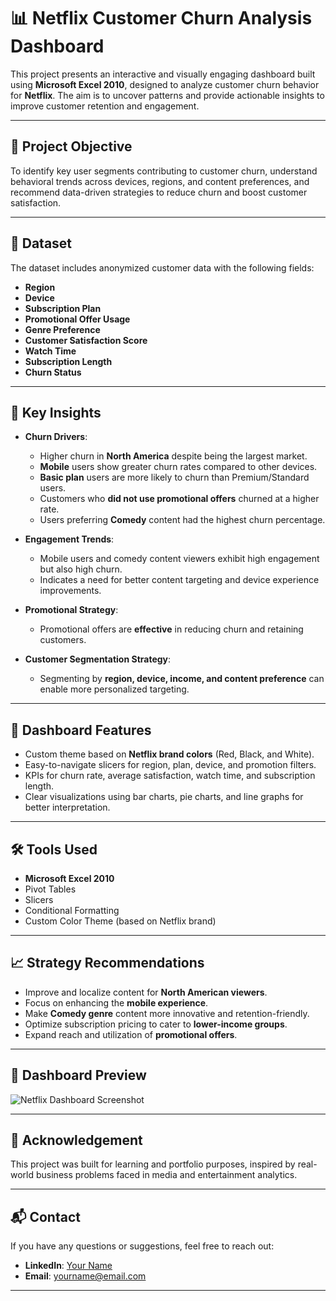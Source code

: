 # 📊 Netflix Customer Churn Analysis Dashboard

This project presents an interactive and visually engaging dashboard built using **Microsoft Excel 2010**, designed to analyze customer churn behavior for **Netflix**. The aim is to uncover patterns and provide actionable insights to improve customer retention and engagement.

---

## 🧠 Project Objective

To identify key user segments contributing to customer churn, understand behavioral trends across devices, regions, and content preferences, and recommend data-driven strategies to reduce churn and boost customer satisfaction.

---

## 📁 Dataset

The dataset includes anonymized customer data with the following fields:
- **Region**
- **Device**
- **Subscription Plan**
- **Promotional Offer Usage**
- **Genre Preference**
- **Customer Satisfaction Score**
- **Watch Time**
- **Subscription Length**
- **Churn Status**

---

## 📌 Key Insights

- **Churn Drivers**:
  - Higher churn in **North America** despite being the largest market.
  - **Mobile** users show greater churn rates compared to other devices.
  - **Basic plan** users are more likely to churn than Premium/Standard users.
  - Customers who **did not use promotional offers** churned at a higher rate.
  - Users preferring **Comedy** content had the highest churn percentage.

- **Engagement Trends**:
  - Mobile users and comedy content viewers exhibit high engagement but also high churn.
  - Indicates a need for better content targeting and device experience improvements.

- **Promotional Strategy**:
  - Promotional offers are **effective** in reducing churn and retaining customers.

- **Customer Segmentation Strategy**:
  - Segmenting by **region, device, income, and content preference** can enable more personalized targeting.

---

## 🎨 Dashboard Features

- Custom theme based on **Netflix brand colors** (Red, Black, and White).
- Easy-to-navigate slicers for region, plan, device, and promotion filters.
- KPIs for churn rate, average satisfaction, watch time, and subscription length.
- Clear visualizations using bar charts, pie charts, and line graphs for better interpretation.

---

## 🛠 Tools Used

- **Microsoft Excel 2010**
- Pivot Tables
- Slicers
- Conditional Formatting
- Custom Color Theme (based on Netflix brand)

---

## 📈 Strategy Recommendations

- Improve and localize content for **North American viewers**.
- Focus on enhancing the **mobile experience**.
- Make **Comedy genre** content more innovative and retention-friendly.
- Optimize subscription pricing to cater to **lower-income groups**.
- Expand reach and utilization of **promotional offers**.

---

## 📸 Dashboard Preview

![Netflix Dashboard Screenshot](path_to_dashboard_screenshot.png)

---

## 🙌 Acknowledgement

This project was built for learning and portfolio purposes, inspired by real-world business problems faced in media and entertainment analytics.

---

## 📬 Contact

If you have any questions or suggestions, feel free to reach out:
- **LinkedIn**: [Your Name](https://www.linkedin.com/in/yourprofile)
- **Email**: yourname@email.com

---
